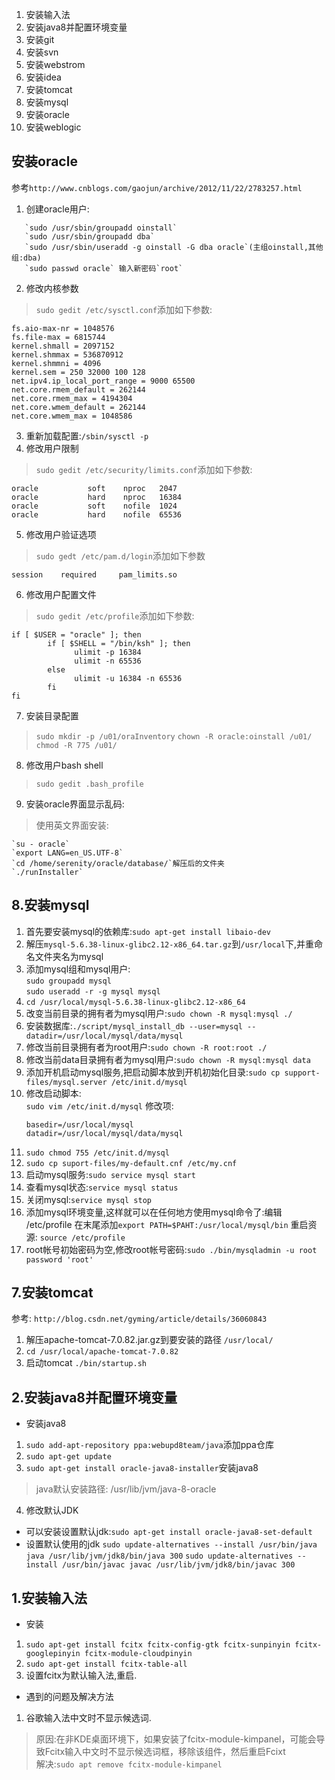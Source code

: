 1. 安装输入法
2. 安装java8并配置环境变量
3. 安装git
4. 安装svn
5. 安装webstrom
6. 安装idea
7. 安装tomcat
8. 安装mysql
9. 安装oracle
10. 安装weblogic

## 安装oracle
参考`http://www.cnblogs.com/gaojun/archive/2012/11/22/2783257.html`
1. 创建oracle用户:
```
   `sudo /usr/sbin/groupadd oinstall`
   `sudo /usr/sbin/groupadd dba`
   `sudo /usr/sbin/useradd -g oinstall -G dba oracle`(主组oinstall,其他组:dba)
   `sudo passwd oracle` 输入新密码`root`
```   
2. 修改内核参数
>`sudo gedit /etc/sysctl.conf`添加如下参数:
```
fs.aio-max-nr = 1048576
fs.file-max = 6815744
kernel.shmall = 2097152
kernel.shmmax = 536870912
kernel.shmmni = 4096
kernel.sem = 250 32000 100 128
net.ipv4.ip_local_port_range = 9000 65500
net.core.rmem_default = 262144
net.core.rmem_max = 4194304
net.core.wmem_default = 262144
net.core.wmem_max = 1048586
```
3. 重新加载配置:`/sbin/sysctl -p`
4. 修改用户限制
>`sudo gedit /etc/security/limits.conf`添加如下参数:
```
oracle           soft    nproc   2047
oracle           hard    nproc   16384
oracle           soft    nofile  1024
oracle           hard    nofile  65536
```
5. 修改用户验证选项
>`sudo gedt /etc/pam.d/login`添加如下参数
```
session    required     pam_limits.so
```
6. 修改用户配置文件
>`sudo gedit /etc/profile`添加如下参数:
```
if [ $USER = "oracle" ]; then
        if [ $SHELL = "/bin/ksh" ]; then
              ulimit -p 16384
              ulimit -n 65536
        else
              ulimit -u 16384 -n 65536
        fi
fi
```
7. 安装目录配置
>`sudo mkdir -p /u01/oraInventory`
`chown -R oracle:oinstall /u01/`
`chmod -R 775 /u01/`
8. 修改用户bash shell
>`sudo gedit .bash_profile`
9. 安装oracle界面显示乱码:
>使用英文界面安装:
```
`su - oracle`
`export LANG=en_US.UTF-8`
`cd /home/serenity/oracle/database/`解压后的文件夹
`./runInstaller`
```

## 8.安装mysql
1. 首先要安装mysql的依赖库:`sudo apt-get install libaio-dev`
2. 解压`mysql-5.6.38-linux-glibc2.12-x86_64.tar.gz`到`/usr/local`下,并重命名文件夹名为mysql
3. 添加mysql组和mysql用户: <br>
`sudo groupadd mysql`<br>
`sudo useradd -r -g mysql mysql`
4. `cd /usr/local/mysql-5.6.38-linux-glibc2.12-x86_64`
5. 改变当前目录的拥有者为mysql用户:`sudo chown -R mysql:mysql ./`
6. 安装数据库:`./script/mysql_install_db --user=mysql --datadir=/usr/local/mysql/data/mysql`
7. 修改当前目录拥有者为root用户:`sudo chown -R root:root ./`
8. 修改当前data目录拥有者为mysql用户:`sudo chown -R mysql:mysql data`
9. 添加开机启动mysql服务,把启动脚本放到开机初始化目录:`sudo cp support-files/mysql.server /etc/init.d/mysql`
10. 修改启动脚本:<br> 
    `sudo vim /etc/init.d/mysql`
    修改项:
    ```
    basedir=/usr/local/mysql
    datadir=/usr/local/mysql/data/mysql
    ```
11. `sudo chmod 755 /etc/init.d/mysql`
12. `sudo cp suport-files/my-default.cnf /etc/my.cnf`
13. 启动mysql服务:`sudo service mysql start`
14. 查看mysql状态:`service mysql status`
15. 关闭mysql:`service mysql stop`
16. 添加mysql环境变量,这样就可以在任何地方使用mysql命令了:编辑 /etc/profile 
 在末尾添加`export PATH=$PAHT:/usr/local/mysql/bin`
 重启资源: `source /etc/profile`
17. root帐号初始密码为空,修改root帐号密码:`sudo ./bin/mysqladmin -u root password 'root'`

## 7.安装tomcat
参考: `http://blog.csdn.net/gyming/article/details/36060843`
1. 解压apache-tomcat-7.0.82.jar.gz到要安装的路径 `/usr/local/`
2. `cd /usr/local/apache-tomcat-7.0.82`
3. 启动tomcat `./bin/startup.sh`

## 2.安装java8并配置环境变量
* 安装java8
1. `sudo add-apt-repository ppa:webupd8team/java`添加ppa仓库
2. `sudo apt-get update`
3. `sudo apt-get install oracle-java8-installer`安装java8
>  java默认安装路径: /usr/lib/jvm/java-8-oracle
4. 修改默认JDK
* 可以安装设置默认jdk:`sudo apt-get install oracle-java8-set-default`
* 设置默认使用的jdk
`sudo update-alternatives --install /usr/bin/java java /usr/lib/jvm/jdk8/bin/java 300`
`sudo update-alternatives --install /usr/bin/javac javac /usr/lib/jvm/jdk8/bin/javac 300`


## 1.安装输入法
* 安装
1. `sudo apt-get install fcitx fcitx-config-gtk fcitx-sunpinyin fcitx-googlepinyin fcitx-module-cloudpinyin`
2. `sudo apt-get install fcitx-table-all`
3. 设置fcitx为默认输入法,重启.
* 遇到的问题及解决方法
1. 谷歌输入法中文时不显示候选词.
>原因:在非KDE桌面环境下，如果安装了fcitx-module-kimpanel，可能会导致Fcitx输入中文时不显示候选词框，移除该组件，然后重启Fcixt  <br>
解决:`sudo apt remove fcitx-module-kimpanel`


